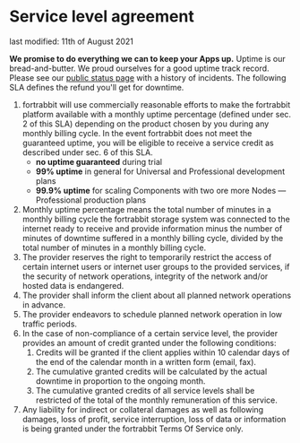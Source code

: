 # Service level agreement

last modified: 11th of August 2021

**We promise to do everything we can to keep your Apps up.** Uptime is our bread-and-butter. We proud ourselves for a good uptime track record. Please see our <a href="http://status.fortrabbit.com">public status page</a> with a history of incidents. The following SLA defines the refund you'll get for downtime.

1. fortrabbit will use commercially reasonable efforts to make the fortrabbit platform available with a monthly uptime percentage (defined under sec. 2 of this SLA) depending on the product chosen by you during any monthly billing cycle. In the event fortrabbit does not meet the guaranteed uptime, you will be eligible to receive a service credit as described under sec. 6 of this SLA.
    *  **no uptime guaranteed** during trial
    *  **99% uptime** in general for Universal and Professional development plans
    *  **99.9% uptime** for scaling Components with two ore more Nodes — Professional production plans
2. Monthly uptime percentage means the total number of minutes in a monthly billing cycle the fortrabbit storage system was connected to the internet ready to receive and provide information minus the number of minutes of downtime suffered in a monthly billing cycle, divided by the total number of minutes in a monthly billing cycle.
3. The provider reserves the right to temporarily restrict the access of certain internet users or internet user groups to the provided services, if the security of network operations, integrity of the network and/or hosted data is endangered.
4. The provider shall inform the client about all planned network operations in advance.
5. The provider endeavors to schedule planned network operation in low traffic periods.
6. In the case of non-compliance of a certain service level, the provider provides an amount of credit granted under the following conditions:
    1. Credits will be granted if the client applies within 10 calendar days of the end of the calendar month in a written form (email, fax).
    2. The cumulative granted credits will be calculated by the actual downtime in proportion to the ongoing month.
    3. The cumulative granted credits of all service levels shall be restricted of the total of the monthly remuneration of this service.
7. Any liability for indirect or collateral damages as well as following damages, loss of profit, service interruption, loss of data or information is being granted under the fortrabbit Terms Of Service only.
